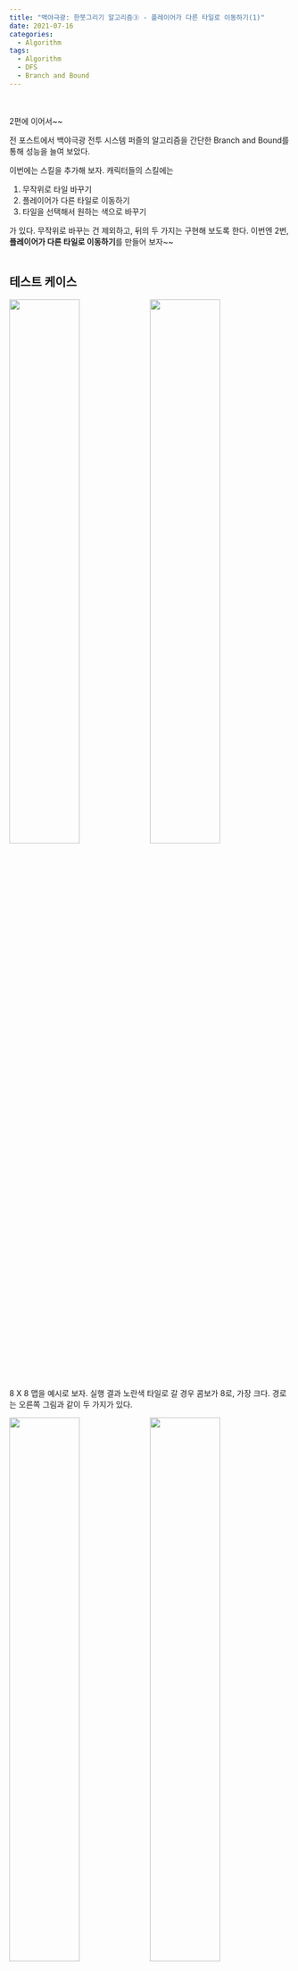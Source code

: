 ```yaml
---
title: "백야극광: 한붓그리기 알고리즘③ - 플레이어가 다른 타일로 이동하기(1)"
date: 2021-07-16
categories:
  - Algorithm
tags:
  - Algorithm
  - DFS
  - Branch and Bound
---
```



<br></br>
2편에 이어서~~

전 포스트에서 백야극광 전투 시스템 퍼즐의 알고리즘을 간단한 Branch and Bound를 통해 성능을 늘여 보았다.

이번에는 스킬을 추가해 보자. 캐릭터들의 스킬에는 
1. 무작위로 타일 바꾸기
2. 플레이어가 다른 타일로 이동하기
3. 타일을 선택해서 원하는 색으로 바꾸기

가 있다. 무작위로 바꾸는 건 제외하고, 뒤의 두 가지는 구현해 보도록 한다.
이번엔 2번, **플레이어가 다른 타일로 이동하기**를 만들어 보자~~
<br></br>

## 테스트 케이스
<img src = "/img/Algorithm/4/1.PNG" width="50%"><img src = "/img/Algorithm/4/2.png" width="50%">  
8 X 8 맵을 예시로 보자. 실행 결과 노란색 타일로 갈 경우 콤보가 8로, 가장 크다. 경로는 오른쪽 그림과 같이 두 가지가 있다.

<img src = "/img/Algorithm/4/3.png" width="50%"><img src = "/img/Algorithm/4/4.png" width="50%">  
그러나 맵을 잘 보면 파란색 타일들이 13개 콤보를 쌓을 수 있게 배치 되었다.

따라서 플레이어가 청록색으로 표시한 곳으로 이동한다면, 맵 내에서의 최대 콤보를 쌓을 수 있게 된다.
<br></br>

## 코드
즉 해야 할 일은 맵에서 다른 가장 긴 콤보가 될 수 있는 타일들을 찾아야 한다.
```cpp
    for(int i = 1; i < N+1; i++){
        for(int j = 1; j < N+1; j++){
            check[i][j] = 1;
            func(i, j, mmap2[i][j], 1);
            check[i][j] = 0;
        }
    }
```
그런데 이렇게 그냥 맵의 모든 타일들을 for문으로 돌려 dfs를 다 시행하면 수행 시간이 낭비다. 또, 연결된 타일들을 이미 검사했는데 또 검사해야 한다.

따라서 맵을 복사해 보조 기억들을 메모할 `mmap2[12][12]`를 추가했다. 여기에 이미 탐색한 타일들을 표시해 둔다.

```cpp
#include <bits/stdc++.h>
#define P tuple<int, int, int>
#define gt(t, a) get<a>(t)
#define mt(a, b, c) make_tuple(a, b, c)

using namespace std;

int N;
char mmap[12][12];
char mmap2[12][12];
int check[12][12];
int checkNum = 1;

int maxCombo; char maxColor;

map<char, int> colors;

set<P> kids;

int moveI[8] = { -1, -1, -1, 0, 1, 1,  1,  0 };
int moveJ[8] = { -1,  0,  1, 1, 1, 0, -1, -1 };
/*
1 2 3
8 O 4
7 6 5
*/

struct cmp{
    bool operator()(P p1, P p2){
        return gt(p1, 2) < gt(p2, 2);
    }
};

struct cmps{
    bool operator()(set< P > s1, set< P > s2){
        return s1.size() < s2.size();
    }
};

void func(int x, int y, char c, int d){
    if( d > maxCombo ){
        maxCombo = d;
        maxColor = c;
    }
    // cout << x << ' ' << y << ' ' << c << ' ' << d << endl;
    for(int i = 0; i < 8; i++){
        int nextX = x + moveI[i];
        int nextY = y + moveJ[i];
        if( check[nextX][nextY] == 0 && mmap[nextX][nextY] == c ){
            check[nextX][nextY] = 1;
            if(mmap2[nextX][nextY] != 'O'){
                mmap2[nextX][nextY] = 'O';
                checkNum++;
            }
            func(nextX, nextY, c, d+1);
            check[nextX][nextY] = 0;
        }
    }
}

void func2(int x, int y, char c, int d){
    // cout << x << ' ' << y << ' ' << c << ' ' << d << endl;
    for(int i = 0; i < 8; i++){
        int nextX = x + moveI[i];
        int nextY = y + moveJ[i];
        if( check[nextX][nextY] == 0 && mmap2[nextX][nextY] == c ){
            check[nextX][nextY] = 1;
            kids.insert(mt(nextX, nextY, c));
            func2(nextX, nextY, c, d+1);
            check[nextX][nextY] = 0;
        }
    }
}

int main(){

    ifstream inp;
	inp.open("2.inp");
    ofstream out;
	out.open("2.out");

	colors.insert(pair<char, int>('R', 0));
	colors.insert(pair<char, int>('G', 0));
	colors.insert(pair<char, int>('B', 0));
	colors.insert(pair<char, int>('Y', 0));
	colors.insert(pair<char, int>('O', 0));

    inp >> N;

    for(int i = 0; i < N+2; i++)
        mmap[i][0] = '\u0000';
    for(int i = 0; i < N+2; i++)
        mmap[0][i] = '\u0000';

    for(int i = 0; i < N+2; i++)
        for(int j = 0; j < N+2; j++)
            check[i][j] = 0;

    int startI, startJ;
    for(int i = 0; i < N; i++){
        string s;
        inp >> s;
        for(int j = 0; j < N; j++){
            mmap[i+1][j+1] = s[j];
            mmap2[i+1][j+1] = s[j];
            colors[s[j]]++;
            if( s[j] == 'O' ){
                startI = i+1;
                startJ = j+1;
            }
        }
    }
    inp.close();

    priority_queue< P, vector<P>, cmp > pq;
    for(int i = 0; i < 8; i++){
        int x = startI + moveI[i];
        int y = startJ + moveJ[i];
        int c = colors[mmap[x][y]];
        P p = P(x, y, c);
        pq.push(p);
    }
    while( pq.size() ){
        cout << "----------------------START" << endl;
        P p = pq.top();
        if( gt(p, 2) >= maxCombo ){
            check[gt(p, 0)][gt(p, 1)] = 1;
            func(gt(p, 0), gt(p, 1), mmap[gt(p, 0)][gt(p, 1)], 1);
            if( mmap2[gt(p, 0)][gt(p, 1)] != 'O' ){
                mmap2[gt(p, 0)][gt(p, 1)] = 'O';
                checkNum++;
            }
        }
        check[gt(p, 0)][gt(p, 1)] = 0;
        pq.pop();
    }

    priority_queue< P, vector< set<P> >, cmps > pqs;
    for(int i = 1; i < N+1; i++){
        for(int j = 1; j < N+1; j++){
            if( mmap2[i][j] != 'O' ){
                check[i][j] = 1;
                kids.insert(mt(i, j, mmap2[i][j]));
                func2(i, j, mmap2[i][j], 1);
                checkNum += kids.size();
                if( kids.size() > maxCombo ) pqs.push(kids);
                for(auto it = kids.begin(); it != kids.end(); it++){
                    P p = *it;
                    mmap2[gt(p, 0)][gt(p, 1)] = 'O';
                }
                kids.clear();
                check[i][j] = 0;
            }
            if( checkNum > N * N - maxCombo ) break;
        }
    }

    while( pqs.size() ){
        set<P> s = pqs.top();
        if( s.size() > maxCombo ){
            for(auto it = s.begin(); it != s.end(); it++){
                P p = *it;
                // cout<<gt(p, 0)<< ' '<<gt(p, 1)<<endl;
            }
        // cout<<endl<<endl;
        pqs.pop();
        }
        else{
            pqs = priority_queue< P, vector< set<P> >, cmps >();
        }
    }

    out << maxColor << ' ' << maxCombo << endl;

    out.close();
}
```
전체 코드다.  
기존의 플레이어의 위치에서 가장 큰 콤보를 찾는 코드는 거의 동일하지만, `func()` 함수에서 이미 탐색한 타일들을 표시하는 코드를 추가했다.  


```cpp
    priority_queue< P, vector< set<P> >, cmps > pqs;
    for(int i = 1; i < N+1; i++){
        for(int j = 1; j < N+1; j++){
            if( mmap2[i][j] != 'O' ){
                check[i][j] = 1;
                kids.insert(mt(i, j, mmap2[i][j]));
                func2(i, j, mmap2[i][j], 1);
                checkNum += kids.size();
                if( kids.size() > maxCombo ) pqs.push(kids);
                for(auto it = kids.begin(); it != kids.end(); it++){
                    P p = *it;
                    mmap2[gt(p, 0)][gt(p, 1)] = 'O';
                }
                kids.clear();
                check[i][j] = 0;
            }
            if( checkNum > N * N - maxCombo ) break;
        }
    }
```
전체 맵에서 현재 최대 콤보보다 큰, 가장 큰 콤보가 될 수 있는 부분들을 찾는 for문이다.

계산 횟수를 줄이기 위해서, `mmap2[][]`에서 이미 방문한 타일이 아닐 경우 dfs를 수행한다.  
`set<P> kids`에 현재 dfs에서 방문한 타일들을 저장한다. 만약 `kids`의 크기가 현재 최대 콤보 보다 크다면 맵에서 새로운 더 큰 콤보를 만들 수 있는 타일들일 수 있으므로 우선순위 큐 `pqs`에 저장한다.  
또, 만약 현재 확인한 타일들의 수가 맵 전체 타일 수에서 현재 최대 콤보를 뺀 것보다 크다면, 아직 확인 안 한 타일들의 총 개수가 현재 최대 콤보보다 더 작으므로 이들을 검사할 필요는 없다. 따라서 for문을 종료한다.

```cpp
struct cmps{
    bool operator()(set< P > s1, set< P > s2){
        return s1.size() < s2.size();
    }
};

    // in main()
    while( pqs.size() ){
        set<P> s = pqs.top();
        if( s.size() > maxCombo ){
            for(auto it = s.begin(); it != s.end(); it++){
                P p = *it;
                // cout<<gt(p, 0)<< ' '<<gt(p, 1)<<endl;
            }
        // cout<<endl<<endl;
        pqs.pop();
        }
        else{
            pqs = priority_queue< P, vector< set<P> >, cmps >();
        }
    }
```
따라서 우선순위 큐 `pqs`에는 맵의 플레이어가 갈 수 없는 곳에서, 최대 콤보를 만들 가능성이 있는 셋들이 크기 순으로 들어가 있다.
<br></br>

### 출력 결과
<center><img src = "/img/Algorithm/4/5.PNG"></center>  
플레이어가 갈 수 있는 8개의 타일들을 모두 탐색하고 난 후의 `mmap2`가 출력된 상태다.

<center><img src = "/img/Algorithm/4/6.PNG"></center>  
아직 탐색되지 않은 타일들의 수가 플레이어가 찾은 최대 콤보의 수보다 작으므로 for문이 종료될 때의 출력이다.

<center><img src = "/img/Algorithm/4/7.PNG"></center>  
플레이어가 찾은 최대 콤보보다 연결된 타일들의 수가 더 큰 set의 출력이다.
<br></br>

---
자~ 이제 맵에서 더 큰 콤보를 쌓을 수 있을 후보들은 찾았다.  
<img src = "/img/Algorithm/4/3.png" width="50%"><img src = "/img/Algorithm/4/4.png" width="50%">  
다시 이 사진들을 보면... 파란색 타일들의 좌표는 다 알았는데, 최대 콤보 수는 아직 알 수 없는 상황이다.  
타일 개수는 13개지만 최대 콤보가 13이라는 보장이 없기 때문이다. 예를 들어 (3, 8)과 같이 연결된 중간에서 시작하면 다른 타일들에 갈 수도 없고...

그래서 플레이어가 이동할 타일, 즉 청록색으로 표시한 타일들을 다 찾아 내려면 set의 타일들에서 다 dfs로 찾아 봐야 하나? 좀 많이 걸리지 않나? 해서 관련 알고리즘을 찾아 보는 중이다.

다음 편에!!!
<br></br>
